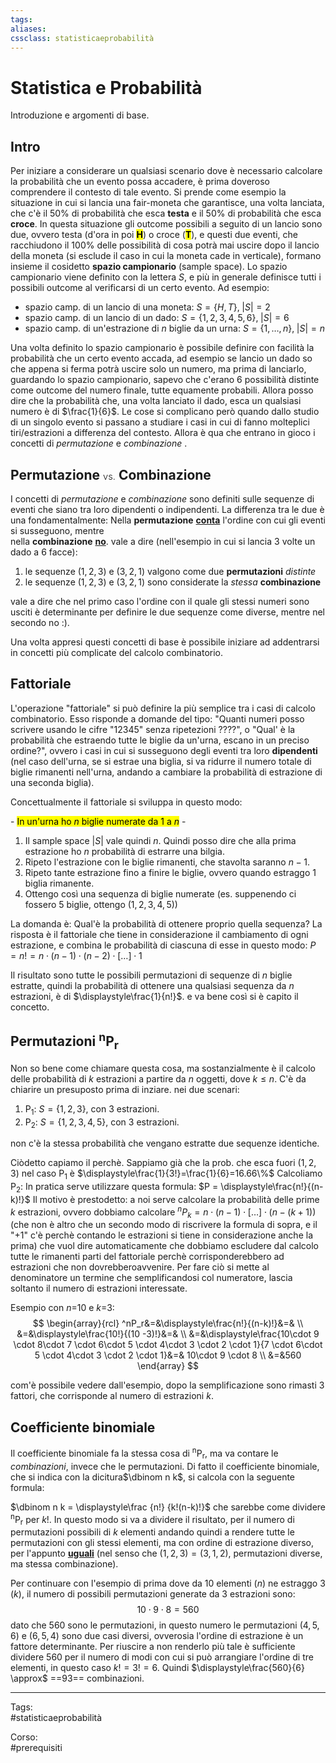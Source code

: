 ```yaml
---
tags:
aliases:
cssclass: statisticaeprobabilità
---
```

# Statistica e Probabilità
Introduzione e argomenti di base.
## Intro
Per iniziare a considerare un qualsiasi scenario dove è necessario calcolare la probabilità che un evento possa accadere, è prima doveroso comprendere il contesto di tale evento. Si prende come esempio la situazione in cui si lancia una fair-moneta che garantisce, una volta lanciata, che c'è il 50% di probabilità che esca **testa** e il 50% di probabilità che esca **croce**. In questa situazione gli outcome possibili a seguito di un lancio sono due, ovvero testa (d'ora in poi **<mark>H</mark>**) o croce (**<mark>T</mark>**), e questi due eventi, che racchiudono il 100% delle possibilità di cosa potrà mai uscire dopo il lancio della moneta (si esclude il caso in cui la moneta cade in verticale), formano insieme il cosidetto **spazio campionario** (sample space).
Lo spazio campionario viene definito con la lettera $S$, e più in generale definisce tutti i possibili outcome al verificarsi di un certo evento. Ad esempio:
- spazio camp. di un lancio di una moneta: $S=\{H,T\},\; |S|=2$
- spazio camp. di un lancio di un dado: $S=\{1,2,3,4,5,6\},\; |S|=6$
- spazio camp. di un'estrazione di $n$ biglie da un urna: $S=\{1,\dots,n\},\; |S|=n$

Una volta definito lo spazio campionario è possibile definire con facilità la probabilità che un certo evento accada, ad esempio se lancio un dado so che appena si ferma potrà uscire solo un numero, ma prima di lanciarlo, guardando lo spazio campionario, sapevo che c'erano 6 possibilità distinte come outcome del numero finale, tutte equamente probabili. Allora posso dire che la probabilità che, una volta lanciato il dado, esca un qualsiasi numero è di $\frac{1}{6}$.
Le cose si complicano però quando dallo studio di un singolo evento si passano a studiare i casi in cui di fanno molteplici tiri/estrazioni a differenza del contesto. Allora è qua che entrano in gioco i concetti di *permutazione* e *combinazione* .

## Permutazione <span style="font-size: 70%; font-weight:300;"> vs.</span> Combinazione
I concetti di *permutazione* e *combinazione* sono definiti sulle sequenze di eventi che siano tra loro dipendenti o indipendenti. La differenza tra le due è una fondamentalmente:<span class="importante"> Nella **permutazione** **<u>conta</u>** l'ordine con cui gli eventi si susseguono, mentre <br>nella **combinazione** **<u>no</u>**. </span> vale a dire (nell'esempio in cui si lancia 3 volte un dado a 6 facce):
1. le sequenze $(1,2,3)$ e $(3,2,1)$ valgono come due **permutazioni** *distinte*
2. le sequenze $(1,2,3)$ e $(3,2,1)$ sono considerate la *stessa* **combinazione**

vale a  dire che nel primo caso l'ordine con il quale gli stessi numeri sono usciti è determinante per definire le due sequenze come diverse, mentre nel secondo no :).

Una volta appresi questi concetti di base è possibile iniziare ad addentrarsi in concetti più complicate del calcolo combinatorio.


## Fattoriale
L'operazione "fattoriale" si può definire la più semplice tra i casi di calcolo combinatorio. Esso risponde a domande del tipo: "Quanti numeri posso scrivere usando le cifre "12345" senza ripetezioni ????", o "Qual' è la probabilità che estraendo tutte le biglie da un'urna, escano in un preciso ordine?", ovvero i casi in cui si susseguono degli eventi tra loro **dipendenti** (nel caso dell'urna, se si estrae una biglia, si va ridurre il numero totale di biglie rimanenti nell'urna, andando a cambiare la probabilità di estrazione di una seconda biglia).

Concettualmente il fattoriale si sviluppa in questo modo:

<span class="center">- <mark>In un'urna ho $n$ biglie numerate da $1$ a $n$</mark> - 
1. Il sample space $|S|$ vale quindi $n$. Quindi posso dire che alla prima estrazione ho $n$ probabilità di estrarre una bilgia.
2. Ripeto l'estrazione con le biglie rimanenti, che stavolta saranno $n-1$.
3. Ripeto tante estrazione fino a finire le biglie, ovvero quando estraggo 1 biglia rimanente.
4. Ottengo così una sequenza di biglie numerate (es. suppenendo ci fossero 5 biglie, ottengo $(1,2,3,4,5)$) 

</span>

La domanda è: Qual'è la probabilità di ottenere proprio quella sequenza?
La risposta è il fattoriale che tiene in considerazione il cambiamento di ogni estrazione, e combina le probabilità di ciascuna di esse in questo modo:
<span class="importante"> $P = n!=n \cdot (n-1) \cdot (n-2) \cdot [\dots]  \cdot 1$ </span>

Il risultato sono tutte le possibili permutazioni di sequenze di $n$ biglie estratte, quindi la probabilità di ottenere una qualsiasi sequenza da $n$ estrazioni, è di $\displaystyle\frac{1}{n!}$.
e va bene così si è capito il concetto.

## Permutazioni <sup>n</sup>P<sub>r</sub>
Non so bene come chiamare questa cosa, ma sostanzialmente  è il calcolo delle probabilità di $k$ estrazioni a partire da $n$ oggetti, dove $k \leq n$.
C'è da chiarire un presuposto prima di inziare. nei due scenari:
 1. P<sub>1</sub>: $S=\{1,2,3\}$, con 3 estrazioni.
 2. P<sub>2</sub>: $S=\{1,2,3,4,5\}$, con 3 estrazioni.

non c'è la stessa probabilità che vengano estratte due sequenze identiche.

Ciòdetto capiamo il perchè. 
Sappiamo già che la prob. che esca fuori $(1,2,3)$ nel caso P<sub>1</sub> è $\displaystyle\frac{1}{3!}=\frac{1}{6}=16.66\%$
Calcoliamo P<sub>2</sub>: In pratica serve utilizzare questa formula:
<span class="importante"> $P = \displaystyle\frac{n!}{(n-k)!}$ </span>
Il motivo è prestodetto: a noi serve calcolare la probabilità delle prime $k$ estrazioni, ovvero dobbiamo calcolare $\displaystyle^nP_k = n \cdot (n-1)\cdot [\dots] \cdot (n - (k+1))$ (che non è altro che un secondo modo di riscrivere la formula di sopra, e il "$+1$" c'è perchè contando le estrazioni si tiene in considerazione anche la prima) che vuol dire automaticamente che dobbiamo escludere dal calcolo tutte le rimanenti parti del fattoriale perchè corrisponderebbero ad estrazioni che non dovrebberoavvenire. Per fare ciò si mette al denominatore un termine che semplificandosi col numeratore, lascia soltanto il numero di estrazioni interessate.

Esempio con $n$=10 e $k$=3:
$$
\begin{array}{rcl}
	^nP_r&=&\displaystyle\frac{n!}{(n-k)!}&=&
	\\
	&=&\displaystyle\frac{10!}{(10 -3)!}&=&
	\\
	&=&\displaystyle\frac{10\cdot 9 \cdot 8\cdot 7 \cdot 6\cdot 5 \cdot 4\cdot 3 \cdot 2 \cdot 1}{7 \cdot 6\cdot 5 \cdot 4\cdot 3 \cdot 2 \cdot 1}&=& 10\cdot 9 \cdot 8
	\\
	&=&560
\end{array}
$$

com'è possibile vedere dall'esempio, dopo la semplificazione sono rimasti 3 fattori, che corrisponde al numero di estrazioni $k$.

## Coefficiente binomiale
Il coefficiente binomiale fa la stessa cosa di <sup>n</sup>P<sub>r</sub>, ma va contare le *combinazioni*, invece che le permutazioni. Di fatto il coefficiente binomiale, che si indica con la dicitura$\dbinom n k$, si calcola con la seguente formula:

<span class="importante"> $\dbinom n k = \displaystyle\frac {n!} {k!(n-k)!}$</span>
che sarebbe come dividere <sup>n</sup>P<sub>r</sub> per $k!$. In questo modo si va a dividere il risultato, per il numero di permutazioni possibili di $k$ elementi andando quindi a rendere tutte le permutazioni con gli stessi elementi, ma con ordine di estrazione diverso, per l'appunto **<u>uguali</u>** (nel senso che $(1,2,3) = (3,1,2)$, permutazioni diverse, ma stessa combinazione).

Per continuare con l'esempio di prima dove da 10 elementi ($n$) ne estraggo 3 ($k$), il numero di possibili permutazioni generate da 3 estrazioni sono:
$$10 \cdot 9 \cdot 8 = 560$$
dato che 560 sono le permutazioni, in questo numero le permutazioni $(4,5,6)$ e $(6,5,4)$ sono due casi diversi, ovverosia l'ordine di estrazione è un fattore determinante. Per riuscire a non renderlo più tale è sufficiente dividere 560 per il numero di modi con cui si può arrangiare l'ordine di tre elementi, in questo caso $k! = 3! = 6$.
Quindi $\displaystyle\frac{560}{6} \approx$ ==93== combinazioni.

***

Tags:  
#statisticaeprobabilità

Corso:  
#prerequisiti 